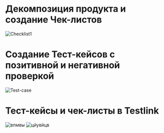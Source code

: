 # Декомпозиция продукта и создание Чек-листов 
![Checklist1](https://user-images.githubusercontent.com/110155155/183830887-b6114025-be53-41fc-aa58-6f4ba55e2f70.PNG)
# Создание Тест-кейсов с позитивной и негативной проверкой 
![Test-case](https://user-images.githubusercontent.com/110155155/183832826-85722cb6-b086-4a64-aa02-bba48560c6d4.PNG)
# Тест-кейсы и чек-листы в Testlink
![впмвы](https://user-images.githubusercontent.com/110155155/183833414-7b04c2dc-49c4-42c6-bdba-ab66b328d733.PNG)
![цйувйцв](https://user-images.githubusercontent.com/110155155/183833455-10d1c2bf-5c3d-4bb8-b623-7735df58a74c.PNG)
